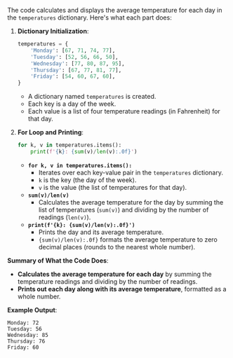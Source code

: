 The code calculates and displays the average temperature for each day in the `temperatures` dictionary. 
Here's what each part does:

1. **Dictionary Initialization**:
   ```python
   temperatures = {
       'Monday': [67, 71, 74, 77],
       'Tuesday': [52, 56, 66, 50],
       'Wednesday': [77, 80, 87, 95],
       'Thursday': [67, 77, 81, 77],
       'Friday': [54, 60, 67, 60],
   }
   ```
    - A dictionary named `temperatures` is created.
    - Each key is a day of the week.
    - Each value is a list of four temperature readings (in Fahrenheit) for that day.

2. **For Loop and Printing**:
   ```python
   for k, v in temperatures.items():
       print(f'{k}: {sum(v)/len(v):.0f}')
   ```
    - **`for k, v in temperatures.items():`**
        - Iterates over each key-value pair in the `temperatures` dictionary.
        - `k` is the key (the day of the week).
        - `v` is the value (the list of temperatures for that day).
    - **`sum(v)/len(v)`**
        - Calculates the average temperature for the day by summing the list of temperatures (`sum(v)`) and dividing by the number of readings (`len(v)`).
    - **`print(f'{k}: {sum(v)/len(v):.0f}')`**
        - Prints the day and its average temperature.
        - `{sum(v)/len(v):.0f}` formats the average temperature to zero decimal places (rounds to the nearest whole number).

**Summary of What the Code Does**:

- **Calculates the average temperature for each day** by summing the temperature readings and dividing by the number of readings.
- **Prints out each day along with its average temperature**, formatted as a whole number.

**Example Output**:
```
Monday: 72
Tuesday: 56
Wednesday: 85
Thursday: 76
Friday: 60
```